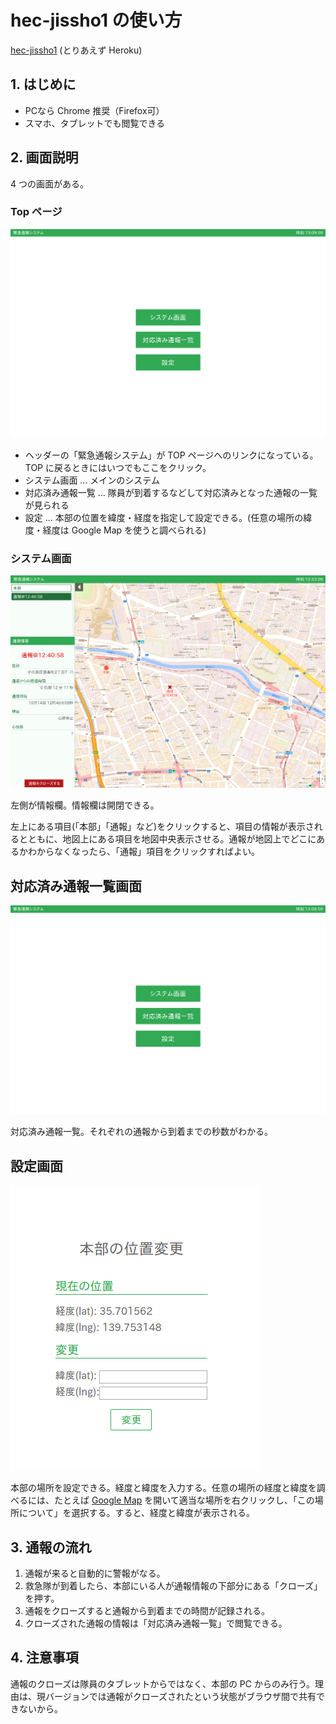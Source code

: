 # hec-jissho1 の使い方

[hec-jissho1](https://hec-jissho1.herokuapp.com) (とりあえず Heroku)

## 1. はじめに

+ PCなら Chrome 推奨（Firefox可）
+ スマホ、タブレットでも閲覧できる

## 2. 画面説明

4 つの画面がある。

### Top ページ

![スクリーンショット](./doc/images/hec-jissho1-top.png)

+ ヘッダーの「緊急通報システム」が TOP ページへのリンクになっている。TOP に戻るときにはいつでもここをクリック。
+ システム画面 ... メインのシステム
+ 対応済み通報一覧 ... 隊員が到着するなどして対応済みとなった通報の一覧が見られる
+ 設定 ... 本部の位置を緯度・経度を指定して設定できる。(任意の場所の緯度・経度は Google Map を使うと調べられる)

### システム画面

![スクリーンショット](./doc/images/hec-jissho1-system.png)

左側が情報欄。情報欄は開閉できる。

左上にある項目(「本部」「通報」など)をクリックすると、項目の情報が表示されるとともに、地図上にある項目を地図中央表示させる。通報が地図上でどこにあるかわからなくなったら、「通報」項目をクリックすればよい。

## 対応済み通報一覧画面

![スクリーンショット](./doc/images/hec-jissho1-list.png)

対応済み通報一覧。それぞれの通報から到着までの秒数がわかる。

## 設定画面

![スクリーンショット](./doc/images/hec-jissho1-config.png)

本部の場所を設定できる。経度と緯度を入力する。任意の場所の経度と緯度を調べるには、たとえば [Google Map](https://www.google.co.jp/maps) を開いて適当な場所を右クリックし、「この場所について」を選択する。すると、経度と緯度が表示される。

## 3. 通報の流れ

1. 通報が来ると自動的に警報がなる。
2. 救急隊が到着したら、本部にいる人が通報情報の下部分にある「クローズ」を押す。
3. 通報をクローズすると通報から到着までの時間が記録される。
4. クローズされた通報の情報は「対応済み通報一覧」で閲覧できる。

## 4. 注意事項

通報のクローズは隊員のタブレットからではなく、本部の PC からのみ行う。理由は、現バージョンでは通報がクローズされたという状態がブラウザ間で共有できないから。
